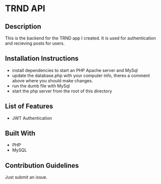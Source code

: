 # TRND API

## Description 
This is the backend for the TRND app I created. It is used for authentication and recieving posts for users. 


## Installation Instructions

- install dependencies to start an PHP Apache server and MySql
- update the database.php with your computer info, theres a comment above where you should make changes.
- run the dumb file with MySql
- start the php server from the root of this directory


## List of Features
 - JWT Authentication


## Built With
- PHP
- MySQL

## Contribution Guidelines

Just submit an issue.





